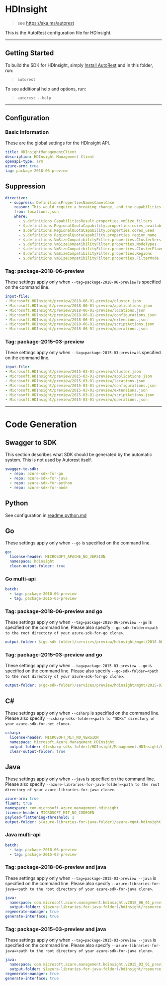 # HDInsight

> see https://aka.ms/autorest

This is the AutoRest configuration file for HDInsight.



---
## Getting Started
To build the SDK for HDInsight, simply [Install AutoRest](https://aka.ms/autorest/install) and in this folder, run:

> `autorest`

To see additional help and options, run:

> `autorest --help`
---

## Configuration



### Basic Information
These are the global settings for the HDInsight API.

``` yaml
title: HDInsightManagementClient
description: HDInsight Management Client
openapi-type: arm
azure-arm: true
tag: package-2018-06-preview
```

## Suppression
 ``` yaml
 directive:
   - suppress: DefinitionsPropertiesNamesCamelCase
     reason: This would require a breaking change, and the capabilities API was removed in version 2018-06-01-preview.
     from: locations.json
     where:
       - $.definitions.CapabilitiesResult.properties.vmSize_filters
       - $.definitions.RegionalQuotaCapability.properties.cores_available
       - $.definitions.RegionalQuotaCapability.properties.cores_used
       - $.definitions.RegionalQuotaCapability.properties.region_name
       - $.definitions.VmSizeCompatibilityFilter.properties.ClusterVersions
       - $.definitions.VmSizeCompatibilityFilter.properties.NodeTypes
       - $.definitions.VmSizeCompatibilityFilter.properties.ClusterFlavors
       - $.definitions.VmSizeCompatibilityFilter.properties.Regions
       - $.definitions.VmSizeCompatibilityFilter.properties.FilterMode
 ```

### Tag: package-2018-06-preview

These settings apply only when `--tag=package-2018-06-preview` is specified on the command line.

``` yaml $(tag) == 'package-2018-06-preview'
input-file:
- Microsoft.HDInsight/preview/2018-06-01-preview/cluster.json
- Microsoft.HDInsight/preview/2018-06-01-preview/applications.json
- Microsoft.HDInsight/preview/2018-06-01-preview/locations.json
- Microsoft.HDInsight/preview/2018-06-01-preview/configurations.json
- Microsoft.HDInsight/preview/2018-06-01-preview/extensions.json
- Microsoft.HDInsight/preview/2018-06-01-preview/scriptActions.json
- Microsoft.HDInsight/preview/2018-06-01-preview/operations.json
```


### Tag: package-2015-03-preview

These settings apply only when `--tag=package-2015-03-preview` is specified on the command line.

``` yaml $(tag) == 'package-2015-03-preview'
input-file:
- Microsoft.HDInsight/preview/2015-03-01-preview/cluster.json
- Microsoft.HDInsight/preview/2015-03-01-preview/applications.json
- Microsoft.HDInsight/preview/2015-03-01-preview/locations.json
- Microsoft.HDInsight/preview/2015-03-01-preview/configurations.json
- Microsoft.HDInsight/preview/2015-03-01-preview/extensions.json
- Microsoft.HDInsight/preview/2015-03-01-preview/scriptActions.json
- Microsoft.HDInsight/preview/2015-03-01-preview/operations.json
```


---
# Code Generation


## Swagger to SDK

This section describes what SDK should be generated by the automatic system.
This is not used by Autorest itself.

``` yaml $(swagger-to-sdk)
swagger-to-sdk:
  - repo: azure-sdk-for-go
  - repo: azure-sdk-for-java
  - repo: azure-sdk-for-python
  - repo: azure-sdk-for-node
```

## Python

See configuration in [readme.python.md](./readme.python.md)

## Go

These settings apply only when `--go` is specified on the command line.

``` yaml $(go)
go:
  license-header: MICROSOFT_APACHE_NO_VERSION
  namespace: hdinsight
  clear-output-folder: true
```

### Go multi-api

``` yaml $(go) && $(multiapi)
batch:
  - tag: package-2018-06-preview
  - tag: package-2015-03-preview
```

### Tag: package-2018-06-preview and go

These settings apply only when `--tag=package-2018-06-preview --go` is specified on the command line.
Please also specify `--go-sdk-folder=<path to the root directory of your azure-sdk-for-go clone>`.

``` yaml $(tag) == 'package-2018-06-preview' && $(go)
output-folder: $(go-sdk-folder)/services/preview/hdinsight/mgmt/2018-06-01-preview/hdinsight
```

### Tag: package-2015-03-preview and go

These settings apply only when `--tag=package-2015-03-preview --go` is specified on the command line.
Please also specify `--go-sdk-folder=<path to the root directory of your azure-sdk-for-go clone>`.

``` yaml $(tag) == 'package-2015-03-preview' && $(go)
output-folder: $(go-sdk-folder)/services/preview/hdinsight/mgmt/2015-03-01-preview/hdinsight
```


## C#

These settings apply only when `--csharp` is specified on the command line.
Please also specify `--csharp-sdks-folder=<path to "SDKs" directory of your azure-sdk-for-net clone>`.

``` yaml $(csharp)
csharp:
  license-header: MICROSOFT_MIT_NO_VERSION
  namespace: Microsoft.Azure.Management.HDInsight
  output-folder: $(csharp-sdks-folder)/HDInsight/Management.HDInsight/Generated
  clear-output-folder: true
```


## Java

These settings apply only when `--java` is specified on the command line.
Please also specify `--azure-libraries-for-java-folder=<path to the root directory of your azure-libraries-for-java clone>`.

``` yaml $(java)
azure-arm: true
fluent: true
namespace: com.microsoft.azure.management.hdinsight
license-header: MICROSOFT_MIT_NO_CODEGEN
payload-flattening-threshold: 1
output-folder: $(azure-libraries-for-java-folder)/azure-mgmt-hdinsight
```

### Java multi-api

``` yaml $(java) && $(multiapi)
batch:
  - tag: package-2018-06-preview
  - tag: package-2015-03-preview
```


### Tag: package-2018-06-preview and java

These settings apply only when `--tag=package-2015-03-preview --java` is specified on the command line.
Please also specify `--azure-libraries-for-java=<path to the root directory of your azure-sdk-for-java clone>`.

``` yaml $(tag) == 'package-2018-06-preview' && $(java) && $(multiapi)
java:
  namespace: com.microsoft.azure.management.hdinsight.v2018_06_01_preview
  output-folder: $(azure-libraries-for-java-folder)/hdinsight/resource-manager/v2018_06_01_preview
regenerate-manager: true
generate-interface: true
```


### Tag: package-2015-03-preview and java

These settings apply only when `--tag=package-2015-03-preview --java` is specified on the command line.
Please also specify `--azure-libraries-for-java=<path to the root directory of your azure-sdk-for-java clone>`.

``` yaml $(tag) == 'package-2015-03-preview' && $(java) && $(multiapi)
java:
  namespace: com.microsoft.azure.management.hdinsight.v2015_03_01_preview
  output-folder: $(azure-libraries-for-java-folder)/hdinsight/resource-manager/v2015_03_01_preview
regenerate-manager: true
generate-interface: true
```


